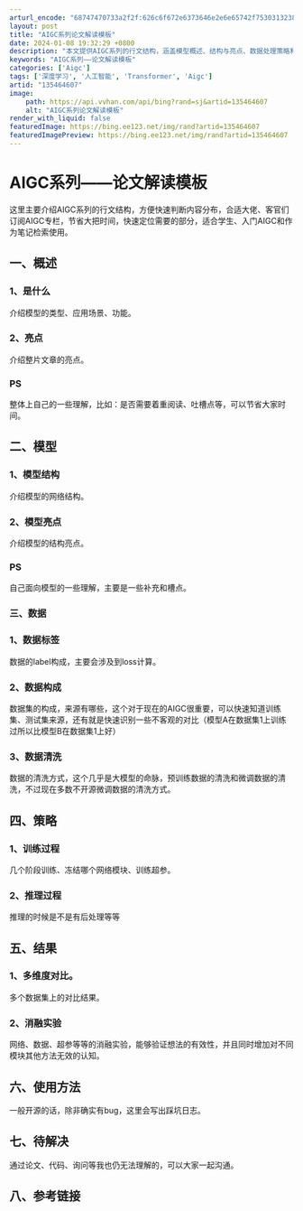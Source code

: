 ```yaml
---
arturl_encode: "68747470733a2f2f:626c6f672e6373646e2e6e65742f753031323836333630332f:61727469636c652f64657461696c732f313335343634363037"
layout: post
title: "AIGC系列论文解读模板"
date: 2024-01-08 19:32:29 +0800
description: "本文提供AIGC系列的行文结构，涵盖模型概述、结构与亮点、数据处理策略和训练结果。旨在帮助读者快速定"
keywords: "AIGC系列——论文解读模板"
categories: ['Aigc']
tags: ['深度学习', '人工智能', 'Transformer', 'Aigc']
artid: "135464607"
image:
    path: https://api.vvhan.com/api/bing?rand=sj&artid=135464607
    alt: "AIGC系列论文解读模板"
render_with_liquid: false
featuredImage: https://bing.ee123.net/img/rand?artid=135464607
featuredImagePreview: https://bing.ee123.net/img/rand?artid=135464607
---
```


# AIGC系列——论文解读模板

这里主要介绍AIGC系列的行文结构，方便快速判断内容分布，合适大佬、客官们订阅AIGC专栏，节省大把时间，快速定位需要的部分，适合学生、入门AIGC和作为笔记检索使用。

## 一、概述

### 1、是什么

介绍模型的类型、应用场景、功能。

### 2、亮点

介绍整片文章的亮点。

### PS

整体上自己的一些理解，比如：是否需要着重阅读、吐槽点等，可以节省大家时间。

## 二、模型

### 1、模型结构

介绍模型的网络结构。

### 2、模型亮点

介绍模型的结构亮点。

### PS

自己面向模型的一些理解，主要是一些补充和槽点。

### 三、数据

### 1、数据标签

数据的label构成，主要会涉及到loss计算。

### 2、数据构成

数据集的构成，来源有哪些，这个对于现在的AIGC很重要，可以快速知道训练集、测试集来源，还有就是快速识别一些不客观的对比（模型A在数据集1上训练过所以比模型B在数据集1上好）

### 3、数据清洗

数据的清洗方式，这个几乎是大模型的命脉，预训练数据的清洗和微调数据的清洗，不过现在多数不开源微调数据的清洗方式。

## 四、策略

### 1、训练过程

几个阶段训练、冻结哪个网络模块、训练超参。

### 2、推理过程

推理的时候是不是有后处理等等

## 五、结果

### 1、多维度对比。

多个数据集上的对比结果。

### 2、消融实验

网络、数据、超参等等的消融实验，能够验证想法的有效性，并且同时增加对不同模块其他方法无效的认知。

## 六、使用方法

一般开源的话，除非确实有bug，这里会写出踩坑日志。

## 七、待解决

通过论文、代码、询问等我也仍无法理解的，可以大家一起沟通。

## 八、参考链接